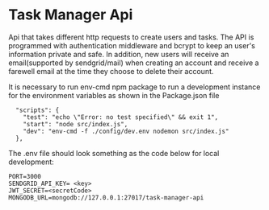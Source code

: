 # Task Manager Api
Api that takes different http requests to create users and tasks. The API is programmed with authentication middleware and bcrypt to keep an user's information private and safe.
In addition, new users will receive an email(supported by sendgrid/mail) when creating an account and receive a farewell email at the time they choose to delete their account.

It is necessary to run env-cmd npm package to run a development instance for the environment variables as shown in the Package.json file
```
  "scripts": {
    "test": "echo \"Error: no test specified\" && exit 1",
    "start": "node src/index.js",
    "dev": "env-cmd -f ./config/dev.env nodemon src/index.js"
  },
```

The .env file should look something as the code below for local development:
```
PORT=3000
SENDGRID_API_KEY= <key>
JWT_SECRET=<secretCode>
MONGODB_URL=mongodb://127.0.0.1:27017/task-manager-api
```
